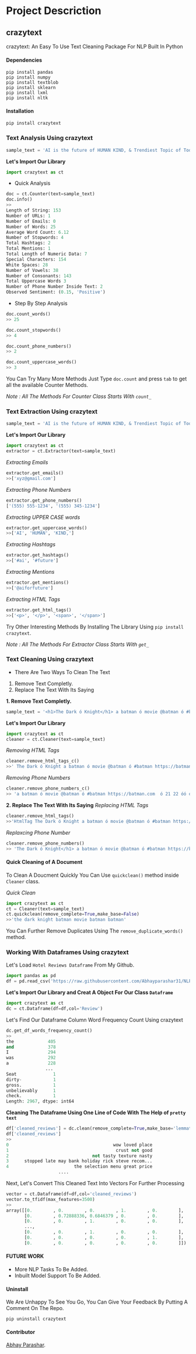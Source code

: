# Project Descriction

## crazytext

crazytext: An Easy To Use Text Cleaning Package For NLP Built In Python

#### Dependencies
```
pip install pandas
pip install numpy
pip install textblob
pip install sklearn
pip install lxml
pip install nltk
```

#### Installation

`pip install crazytext`




### Text Analysis Using crazytext

```python
sample_text = 'AI is the future of HUMAN KIND, & Trendiest Topic of Today. #ai #future @aiforfuture https://ai.com  (555) 555-1234  <p> Mobile Number </p> (555) 345-1234  <span>Pincode:</span> 224 '
```

**Let's Import Our Library**
```python
import crazytext as ct
```

* Quick Analysis

```python
doc = ct.Counter(text=sample_text)
doc.info()
>>
Length of String: 153
Number of URLs: 1
Number of Emails: 0
Number of Words: 25
Average Word Count: 6.12
Number of Stopwords: 4
Total Hashtags: 2
Total Mentions: 1
Total Length of Numeric Data: 7
Special Characters: 154
White Spaces: 28
Number of Vowels: 38
Number of Consonants: 143
Total Uppercase Words 3
Number of Phone Number Inside Text: 2
Observed Sentiment: (0.15, 'Positive')
```

* Step By Step Analysis

```python
doc.count_words()
>> 25

doc.count_stopwords()
>> 4

doc.count_phone_numbers()
>> 2

doc.count_uppercase_words()
>> 3

```
You Can Try Many More Methods Just Type `doc.count` and press `tab` to get all the available Counter Methods.

*Note : All The Methods For Counter Class Starts With `count_`*


### Text Extraction Using crazytext

```python
sample_text = 'AI is the future of HUMAN KIND, & Trendiest Topic of Today. #ai #future @aiforfuture www.ai.com (555) 555-1234  xyz@gmail.com <p> Mobile Number </p> (555) 345-1234  <span>Pincode:</span> 224 '
```

**Let's Import Our Library**
```python
import crazytext as ct
extractor = ct.Extractor(text=sample_text)
```

*Extracting Emails* 
```python
extractor.get_emails()
>>['xyz@gmail.com']
```

*Extracting Phone Numbers*
```python
extractor.get_phone_numbers()
['(555) 555-1234', '(555) 345-1234']
```

*Extracting UPPER CASE words*
```python
extractor.get_uppercase_words()
>>['AI', 'HUMAN', 'KIND,']
```


*Extracting Hashtags*
```python
extractor.get_hashtags()
>>['#ai', '#future']
```

*Extracting Mentions*
```python
extractor.get_mentions()
>>['@aiforfuture']
```

*Extracting HTML Tags*
```python
extractor.get_html_tags()
>>['<p>', '</p>', '<span>', '</span>']
```

Try Other Interesting Methods By Installing The Library Using `pip install crazytext`. 

*Note : All The Methods For Extractor Class Starts With `get_`*

### Text Cleaning Using crazytext

* There Are Two Ways To Clean The Text
1. Remove Text Completly.
2. Replace The Text With Its Saying

**1.  Remove Text Completly.**
```python
sample_text = '<h1>The Dark ó Knight</h1> a batman ó movie @batman ó #batman https://batman.com (555) 555-1234 ó 21 22 óó ó'
```
**Let's Import Our Library**
```python
import crazytext as ct
cleaner = ct.Cleaner(text=sample_text)
```

*Removing HTML Tags*
```python
cleaner.remove_html_tags_c()
>>' The Dark ó Knight a batman ó movie @batman ó #batman https://batman.com (555) 555-1234 ó 21 22 óó ó'
```

*Removing Phone Numbers*
```python
cleaner.remove_phone_numbers_c()
>> 'a batman ó movie @batman ó #batman https://batman.com  ó 21 22 óó ó'
```
**2. Replace The Text With Its Saying**
*Replacing HTML Tags*
```python
cleaner.remove_html_tags()
>>'HtmlTag The Dark ó Knight a batman ó movie @batman ó #batman https://batman.com (555) 555-1234 ó 21 22 óó ó'
```

*Replaxcing Phone Number*
```python
cleaner.remove_phone_numbers()
>> 'The Dark ó Knight</h1> a batman ó movie @batman ó #batman https://batman.com PhoneNumber ó 21 22 óó ó'
```

#### Quick Cleaning of A Document
To Clean A Doucment Quickly You Can Use `quickclean()` method inside `Cleaner` class.

*Quick Clean*
```python
import crazytext as ct
ct = Cleaner(text=sample_text)
ct.quickclean(remove_complete=True,make_base=False)
>>'the dark knight batman movie batman batman'
```
You Can Further Remove Duplicates Using The `remove_duplicate_words()` method. 

### Working With Dataframes Using crazytext
Let's Load `Hotel Reviews Dataframe` From My Github.
```python
import pandas as pd
df = pd.read_csv('https://raw.githubusercontent.com/Abhayparashar31/NLPP_sentiment-analsis-on-hotel-review/main/Restaurant_Reviews.tsv',delimiter = "\t",quoting=3)
```

**Let's Import Our Library and Creat A Object For Our Class `Dataframe`**
```python
import crazytext as ct
dc = ct.Dataframe(df=df,col='Review')
```

Let's Find Our Dataframe Column Word Frequency Count Using crazytext

```python
dc.get_df_words_frequency_count()
>>
the             405
and             378
I               294
was             292
a               228
               ... 
Seat              1
dirty-            1
gross.            1
unbelievably      1
check.            1
Length: 2967, dtype: int64
```

**Cleaning The Dataframe Using One Line of Code With The Help of `pretty text`**

```python
df['cleaned_reviews'] = dc.clean(remove_complete=True,make_base='lemmatization')
df['cleaned_reviews']
>>
0                                        wow loved place
1                                         crust not good
2                                not tasty texture nasty
3      stopped late may bank holiday rick steve recom...
4                         the selection menu great price
                    ....
```

Next, Let's Convert This Cleaned Text Into Vectors For Further Processing
```python
vector = ct.Dataframe(df=df,col='cleaned_reviews')
vector.to_tfidf(max_features=3500)
>>
array([[0.        , 0.        , 0.        , 1.        , 0.        ],
       [0.        , 0.72888336, 0.6846379 , 0.        , 0.        ],
       [0.        , 0.        , 1.        , 0.        , 0.        ],
       ...,
       [0.        , 0.        , 1.        , 0.        , 0.        ],
       [0.        , 0.        , 0.        , 0.        , 1.        ],
       [0.        , 0.        , 0.        , 0.        , 0.        ]])

```

#### FUTURE WORK
* More NLP Tasks To Be Added.
* Inbuilt Model Support To Be Added.



#### Uninstall
We Are Unhappy To See You Go, You Can Give Your Feedback By Putting A Comment On The Repo.

`pip uninstall crazytext`

#### Contributor
[Abhay Parashar](https://github.com/Abhayparashar31).
